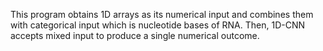 This program obtains 1D arrays as its numerical input and combines them with categorical input which is nucleotide bases of RNA. Then, 1D-CNN accepts mixed input to produce a single numerical outcome.
